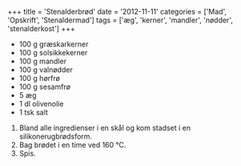 +++
title = 'Stenalderbrød'
date = '2012-11-11'
categories = ['Mad', 'Opskrift', 'Stenaldermad']
tags = ['æg', 'kerner', 'mandler', 'nødder', 'stenalderkost']
+++

- 100 g græskarkerner
- 100 g solsikkekerner
- 100 g mandler
- 100 g valnødder
- 100 g hørfrø
- 100 g sesamfrø
- 5 æg
- 1 dl olivenolie
- 1 tsk salt

1. Bland alle ingredienser i en skål og kom stadset i en silikonerugbrødsform.
2. Bag brødet i en time ved 160 °C.
3. Spis.
